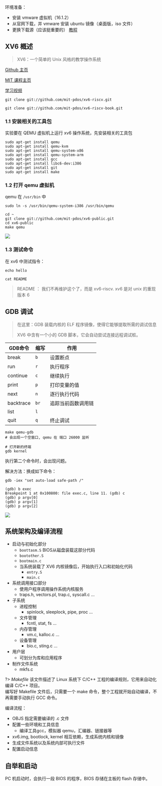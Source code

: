 环境准备：
- 安装 vmware 虚拟机（16.1.2）
- 从官网下载，并 vmware 安装 ubuntu 镜像（桌面版，iso 文件）
- 更换下载源（应该挺重要的） [教程](https://blog.csdn.net/laoluobo76/article/details/108302191)


## XV6 概述

> XV6：一个简单的 Unix 风格的教学操作系统

[Github 主页](https://github.com/mit-pdos/xv6-riscv)

[MIT 课程主页](https://pdos.csail.mit.edu/6.828/2020/index.html)

[学习视频](https://www.bilibili.com/video/BV1CK411A7zX)

```shell
git clone git://github.com/mit-pdos/xv6-riscv.git

git clone git://github.com/mit-pdos/xv6-riscv-book.git
```

### 1.1 安装相关的工具包

实验要在 QEMU 虚拟机上运行 xv6 操作系统，先安装相关的工具包

```shell
sudo apt-get install qemu
sudo apt-get install qemu-kvm
sudo apt-get install qemu-system-x86
sudo apt-get install qemu-system-arm
sudo apt-get install gcc
sudo apt-get install libc6-dev:i386
sudo apt-get install git
sudo apt-get install make
```

### 1.2 打开 qemu 虚拟机

qemu 在 `/usr/bin` 中

```shell
sudo ln -s /usr/bin/qemu-system-i386 /usr/bin/qemu

cd ~
git clone git://github.com/mit-pdos/xv6-public.git
cd xv6-public
make qemu
```
![](https://img-1301102143.cos.ap-beijing.myqcloud.com/202203081131011.jpg)

### 1.3 测试命令

在 xv6 中测试指令：

```shell
echo hello

cat README
```
> README ： 我们不再维护这个了，而是 xv6-riscv. xv6 是对 unix 的重现版本 6


## GDB 调试

> 在这里：GDB 装载内核的 ELF 程序镜像，使得它能够提取所需的调试信息
> 
> XV6 中含有一个小的 GDB 脚本，它会自动尝试连接远程调试桩。


| GDB命令   | 缩写 | 作用               |
| --------- | ---- | ------------------ |
| break     | `b`  | 设置断点           |
| run       | `r`  | 执行程序           |
| continue  | `c`  | 继续执行           |
| print     | `p`  | 打印变量的值       |
| next      | `n`  | 逐行执行代码       |
| backtrace | `br` | 追踪当前函数调用链 |
| list      | `l`  |                    |
| quit      | `q`  | 终止调试           |

```shell
make qemu-gdb
# 会出现一个空窗口, qemu 在 端口 26000 监听

# 打开新的终端
gdb kernel
```

执行第二个命令时，会出现问题。

解决方法：换成如下命令：

```shell
gdb -iex "set auto-load safe-path /"
```

```gdb
(gdb) b exec
Breakpoint 1 at 0x100800: file exec.c, line 11. (gdb) c
(gdb) p argv[0]
(gdb) p argv[1]
(gdb) p argv[2]
```

![](https://img-1301102143.cos.ap-beijing.myqcloud.com/202203081232119.jpg)

## 系统架构及编译流程

- 启动与初始化部分
  - `boottasm.S`  BIOS从磁盘装载这部分代码
  - `bootother.S`
  - `bootmain.c`
  - 当系统装载了 XV6 内核镜像后，开始执行入口和初始化代码
    - `entry.S`
    - `main.c`
- 系统调用接口部分
  - 使用户程序调用操作系统内核服务
  - traps.h, vectors.pl, trap.c, syscall.c ...
- 子系统
  - 进程控制
    - spinlock, sleeplock, pipe, proc ...
  - 文件管理
    - fcntl, stat, fs ...
  - 内存管理
    - vm.c, kalloc.c ...
  - 设备管理
    - bio.c, sting.c ...
- 用户层
  - 可划分为库和应用程序
- 制作文件系统
  - mkfs.c


?> _Makefile_  该文件描述了 Linux 系统下 C/C++ 工程的编译规则，它用来自动化编译 C/C++ 项目。<br>编写好 Makefile 文件后，只需要一个 make 命令，整个工程就开始自动编译，不再需要手动执行 GCC 命令。

编译流程：
- OBJS 指定需要编译的 .c 文件
- 配置一些环境和工具信息
  - 编译工具gcc，模拟器 qemu，汇编器、链接器等
- xv6.img, bootlock, kernel 相互依赖，生成系统内核和镜像
- 生成文件系统以及系统内部可执行文件
- 配置启动信息

## 自举和启动

PC 机启动时，会执行一段 BIOS 的程序，BIOS 存储在主板的 flash 存储中。
